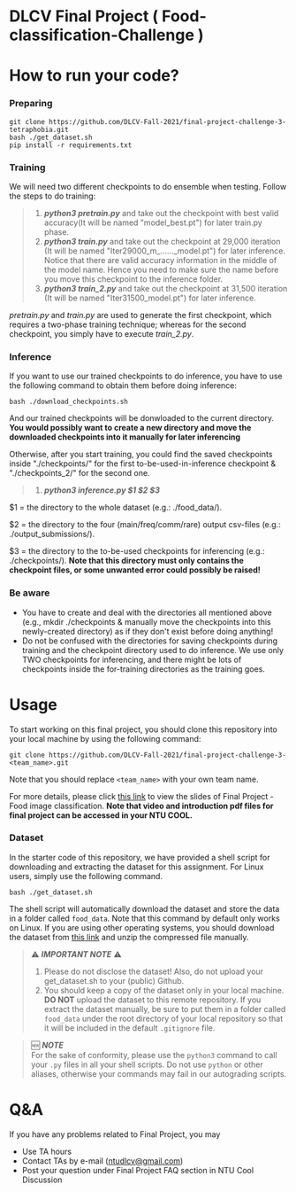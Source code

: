 # DLCV Final Project ( Food-classification-Challenge )

# How to run your code?

### Preparing
    git clone https://github.com/DLCV-Fall-2021/final-project-challenge-3-tetraphobia.git
    bash ./get_dataset.sh
    pip install -r requirements.txt

### Training
We will need two different checkpoints to do ensemble when testing. Follow the steps to do training:
> 1. ***python3 pretrain.py*** and take out the checkpoint with best valid accuracy(It will be named "model_best.pt") for later train.py phase.
> 2. ***python3 train.py*** and take out the checkpoint at 29,000 iteration (It will be named "Iter29000_m_......_model.pt") for later inference. Notice that there are valid accuracy information in the middle of the model name. Hence you need to make sure the name before you move this checkpoint to the inference folder.
> 3. ***python3 train_2.py*** and take out the checkpoint at 31,500 iteration (It will be named "Iter31500_model.pt") for later inference.

*pretrain.py* and *train.py* are used to generate the first checkpoint, which requires a two-phase training technique; whereas for the second checkpoint, you simply have to execute *train_2.py*.

### Inference
If you want to use our trained checkpoints to do inference, you have to use the following command to obtain them before doing inference:

    bash ./download_checkpoints.sh
And our trained checkpoints will be donwloaded to the current directory. **You would possibly want to create a new directory and move the downloaded checkpoints into it manually for later inferencing**

Otherwise, after you start training, you could find the saved checkpoints inside "./checkpoints/" for the first to-be-used-in-inference checkpoint & "./checkpoints_2/" for the second one.
> 1. ***python3 inference.py $1 $2 $3***

$1 = the directory to the whole dataset (e.g.: ./food_data/).

$2 = the directory to the four (main/freq/comm/rare) output csv-files (e.g.: ./output_submissions/).

$3 = the directory to the to-be-used checkpoints for inferencing (e.g.: ./checkpoints/). **Note that this directory must only contains the checkpoint files, or some unwanted error could possibly be raised!**

### Be aware
+ You have to create and deal with the directories all mentioned above (e.g., mkdir ./checkpoints & manually move the checkpoints into this newly-created directory) as if they don't exist before doing anything!
+ Do not be confused with the directories for saving checkpoints during training and the checkpoint directory used to do inference. We use only TWO checkpoints for inferencing, and there might be lots of checkpoints inside the for-training directories as the training goes.

    
# Usage
To start working on this final project, you should clone this repository into your local machine by using the following command:

    git clone https://github.com/DLCV-Fall-2021/final-project-challenge-3-<team_name>.git
Note that you should replace `<team_name>` with your own team name.

For more details, please click [this link](https://drive.google.com/drive/folders/13PQuQv4dllmdlA7lJNiLDiZ7gOxge2oJ?usp=sharing) to view the slides of Final Project - Food image classification. **Note that video and introduction pdf files for final project can be accessed in your NTU COOL.**

### Dataset
In the starter code of this repository, we have provided a shell script for downloading and extracting the dataset for this assignment. For Linux users, simply use the following command.

    bash ./get_dataset.sh
The shell script will automatically download the dataset and store the data in a folder called `food_data`. Note that this command by default only works on Linux. If you are using other operating systems, you should download the dataset from [this link](https://drive.google.com/file/d/1IYWPK8h9FWyo0p4-SCAatLGy0l5omQaw/view?usp=sharing) and unzip the compressed file manually.

> ⚠️ ***IMPORTANT NOTE*** ⚠️  
> 1. Please do not disclose the dataset! Also, do not upload your get_dataset.sh to your (public) Github.
> 2. You should keep a copy of the dataset only in your local machine. **DO NOT** upload the dataset to this remote repository. If you extract the dataset manually, be sure to put them in a folder called `food_data` under the root directory of your local repository so that it will be included in the default `.gitignore` file.

> 🆕 ***NOTE***  
> For the sake of conformity, please use the `python3` command to call your `.py` files in all your shell scripts. Do not use `python` or other aliases, otherwise your commands may fail in our autograding scripts.

# Q&A
If you have any problems related to Final Project, you may
- Use TA hours
- Contact TAs by e-mail ([ntudlcv@gmail.com](mailto:ntudlcv@gmail.com))
- Post your question under Final Project FAQ section in NTU Cool Discussion
